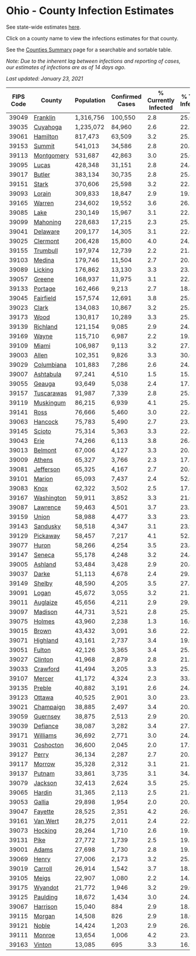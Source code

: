 # Ohio - County Infection Estimates

See state-wide estimates [here](/infections/us-oh).

Click on a county name to view the infections estimates for that county.

See the [Counties Summary](/infections/summary-counties) page for a searchable and sortable table.

*Note: Due to the inherent lag between infections and reporting of cases, our estimates of infections are as of 14 days ago.*

*Last updated: January 23, 2021*

|   FIPS Code |                   County |   Population |   Confirmed Cases |   % Currently Infected |   % Total Infected |
|-------------|--------------------------|--------------|-------------------|------------------------|--------------------|
|       39049 |     [Franklin](franklin) |    1,316,756 |           100,550 |                    2.8 |               25.0 |
|       39035 |     [Cuyahoga](cuyahoga) |    1,235,072 |            84,960 |                    2.6 |               22.7 |
|       39061 |     [Hamilton](hamilton) |      817,473 |            63,509 |                    3.2 |               25.2 |
|       39153 |         [Summit](summit) |      541,013 |            34,586 |                    2.8 |               20.8 |
|       39113 | [Montgomery](montgomery) |      531,687 |            42,863 |                    3.0 |               25.6 |
|       39095 |           [Lucas](lucas) |      428,348 |            31,151 |                    2.8 |               24.4 |
|       39017 |         [Butler](butler) |      383,134 |            30,735 |                    2.8 |               25.4 |
|       39151 |           [Stark](stark) |      370,606 |            25,598 |                    3.2 |               22.3 |
|       39093 |         [Lorain](lorain) |      309,833 |            18,847 |                    2.9 |               19.9 |
|       39165 |         [Warren](warren) |      234,602 |            19,552 |                    3.6 |               26.5 |
|       39085 |             [Lake](lake) |      230,149 |            15,967 |                    3.1 |               22.2 |
|       39099 |     [Mahoning](mahoning) |      228,683 |            17,215 |                    2.3 |               25.7 |
|       39041 |     [Delaware](delaware) |      209,177 |            14,305 |                    3.1 |               22.0 |
|       39025 |     [Clermont](clermont) |      206,428 |            15,800 |                    4.0 |               24.2 |
|       39155 |     [Trumbull](trumbull) |      197,974 |            12,739 |                    2.2 |               21.3 |
|       39103 |         [Medina](medina) |      179,746 |            11,504 |                    2.7 |               20.7 |
|       39089 |       [Licking](licking) |      176,862 |            13,130 |                    3.3 |               23.7 |
|       39057 |         [Greene](greene) |      168,937 |            11,975 |                    3.1 |               22.3 |
|       39133 |       [Portage](portage) |      162,466 |             9,213 |                    2.7 |               18.4 |
|       39045 |   [Fairfield](fairfield) |      157,574 |            12,691 |                    3.8 |               25.6 |
|       39023 |           [Clark](clark) |      134,083 |            10,867 |                    3.2 |               25.8 |
|       39173 |             [Wood](wood) |      130,817 |            10,289 |                    3.3 |               25.2 |
|       39139 |     [Richland](richland) |      121,154 |             9,085 |                    2.9 |               24.1 |
|       39169 |           [Wayne](wayne) |      115,710 |             6,987 |                    2.2 |               19.5 |
|       39109 |           [Miami](miami) |      106,987 |             9,113 |                    3.2 |               27.5 |
|       39003 |           [Allen](allen) |      102,351 |             9,826 |                    3.3 |               30.6 |
|       39029 | [Columbiana](columbiana) |      101,883 |             7,286 |                    2.6 |               24.3 |
|       39007 |   [Ashtabula](ashtabula) |       97,241 |             4,510 |                    1.5 |               15.5 |
|       39055 |         [Geauga](geauga) |       93,649 |             5,038 |                    2.4 |               17.7 |
|       39157 | [Tuscarawas](tuscarawas) |       91,987 |             7,339 |                    2.8 |               25.9 |
|       39119 |   [Muskingum](muskingum) |       86,215 |             6,939 |                    4.1 |               25.4 |
|       39141 |             [Ross](ross) |       76,666 |             5,460 |                    3.0 |               22.4 |
|       39063 |       [Hancock](hancock) |       75,783 |             5,490 |                    2.7 |               23.1 |
|       39145 |         [Scioto](scioto) |       75,314 |             5,363 |                    3.3 |               22.4 |
|       39043 |             [Erie](erie) |       74,266 |             6,113 |                    3.8 |               26.4 |
|       39013 |       [Belmont](belmont) |       67,006 |             4,127 |                    3.3 |               20.7 |
|       39009 |         [Athens](athens) |       65,327 |             3,766 |                    2.3 |               17.8 |
|       39081 |   [Jefferson](jefferson) |       65,325 |             4,167 |                    2.7 |               20.6 |
|       39101 |         [Marion](marion) |       65,093 |             7,437 |                    2.4 |               52.6 |
|       39083 |             [Knox](knox) |       62,322 |             3,502 |                    2.5 |               17.8 |
|       39167 | [Washington](washington) |       59,911 |             3,852 |                    3.3 |               21.0 |
|       39087 |     [Lawrence](lawrence) |       59,463 |             4,501 |                    3.7 |               23.7 |
|       39159 |           [Union](union) |       58,988 |             4,477 |                    3.3 |               23.9 |
|       39143 |     [Sandusky](sandusky) |       58,518 |             4,347 |                    3.1 |               23.9 |
|       39129 |     [Pickaway](pickaway) |       58,457 |             7,217 |                    4.1 |               52.3 |
|       39077 |           [Huron](huron) |       58,266 |             4,254 |                    3.5 |               23.4 |
|       39147 |         [Seneca](seneca) |       55,178 |             4,248 |                    3.2 |               24.4 |
|       39005 |       [Ashland](ashland) |       53,484 |             3,428 |                    2.9 |               20.4 |
|       39037 |           [Darke](darke) |       51,113 |             4,678 |                    2.4 |               29.5 |
|       39149 |         [Shelby](shelby) |       48,590 |             4,205 |                    3.5 |               27.3 |
|       39091 |           [Logan](logan) |       45,672 |             3,055 |                    3.2 |               21.1 |
|       39011 |     [Auglaize](auglaize) |       45,656 |             4,211 |                    2.9 |               29.2 |
|       39097 |       [Madison](madison) |       44,731 |             3,521 |                    2.8 |               25.3 |
|       39075 |         [Holmes](holmes) |       43,960 |             2,238 |                    1.3 |               16.0 |
|       39015 |           [Brown](brown) |       43,432 |             3,091 |                    3.6 |               22.5 |
|       39071 |     [Highland](highland) |       43,161 |             2,737 |                    3.4 |               19.9 |
|       39051 |         [Fulton](fulton) |       42,126 |             3,365 |                    3.4 |               25.3 |
|       39027 |       [Clinton](clinton) |       41,968 |             2,879 |                    2.8 |               21.9 |
|       39033 |     [Crawford](crawford) |       41,494 |             3,205 |                    3.3 |               25.1 |
|       39107 |         [Mercer](mercer) |       41,172 |             4,324 |                    2.3 |               33.4 |
|       39135 |         [Preble](preble) |       40,882 |             3,191 |                    2.6 |               24.8 |
|       39123 |         [Ottawa](ottawa) |       40,525 |             2,901 |                    3.0 |               23.3 |
|       39021 |   [Champaign](champaign) |       38,885 |             2,497 |                    3.4 |               20.3 |
|       39059 |     [Guernsey](guernsey) |       38,875 |             2,513 |                    2.9 |               20.5 |
|       39039 |     [Defiance](defiance) |       38,087 |             3,282 |                    3.4 |               27.3 |
|       39171 |     [Williams](williams) |       36,692 |             2,771 |                    3.0 |               24.3 |
|       39031 |   [Coshocton](coshocton) |       36,600 |             2,045 |                    2.0 |               17.9 |
|       39127 |           [Perry](perry) |       36,134 |             2,287 |                    2.7 |               20.1 |
|       39117 |         [Morrow](morrow) |       35,328 |             2,312 |                    3.1 |               21.3 |
|       39137 |         [Putnam](putnam) |       33,861 |             3,735 |                    3.1 |               34.8 |
|       39079 |       [Jackson](jackson) |       32,413 |             2,624 |                    3.5 |               25.6 |
|       39065 |         [Hardin](hardin) |       31,365 |             2,113 |                    2.5 |               21.6 |
|       39053 |         [Gallia](gallia) |       29,898 |             1,954 |                    2.0 |               20.8 |
|       39047 |       [Fayette](fayette) |       28,525 |             2,351 |                    4.2 |               26.0 |
|       39161 |     [Van Wert](van-wert) |       28,275 |             2,011 |                    2.4 |               22.6 |
|       39073 |       [Hocking](hocking) |       28,264 |             1,710 |                    2.6 |               19.3 |
|       39131 |             [Pike](pike) |       27,772 |             1,739 |                    2.5 |               19.3 |
|       39001 |           [Adams](adams) |       27,698 |             1,730 |                    2.8 |               19.5 |
|       39069 |           [Henry](henry) |       27,006 |             2,173 |                    3.2 |               25.2 |
|       39019 |       [Carroll](carroll) |       26,914 |             1,542 |                    3.7 |               18.5 |
|       39105 |           [Meigs](meigs) |       22,907 |             1,080 |                    2.2 |               14.7 |
|       39175 |       [Wyandot](wyandot) |       21,772 |             1,946 |                    3.2 |               29.0 |
|       39125 |     [Paulding](paulding) |       18,672 |             1,434 |                    3.0 |               24.3 |
|       39067 |     [Harrison](harrison) |       15,040 |               884 |                    2.9 |               18.8 |
|       39115 |         [Morgan](morgan) |       14,508 |               826 |                    2.9 |               18.0 |
|       39121 |           [Noble](noble) |       14,424 |             1,203 |                    2.9 |               26.3 |
|       39111 |         [Monroe](monroe) |       13,654 |             1,006 |                    4.2 |               23.7 |
|       39163 |         [Vinton](vinton) |       13,085 |               695 |                    3.3 |               16.9 |